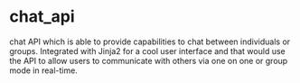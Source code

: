 # chat_api
chat API which is able to provide capabilities to chat between individuals or groups.   Integrated with Jinja2 for a cool user interface and that would use the API to allow users to communicate with others via one on one or group mode in real-time.
